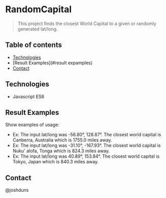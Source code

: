 # RandomCapital
> This project finds the closest World Capital to a given or randomly generated lat/long.

## Table of contents
* [Technologies](#technologies)
* [Result Examples](#result expamples)
* [Contact](#contact)

## Technologies
* Javascript ES6

## Result Examples
Show examples of usage:
- Ex: The input lat/long was -56.80°, 128.87°. The closest world capital is Canberra, Australia which is 1755.0 miles away.
- Ex: The input lat/long was -31.10°, -167.93°. The closest world capital is Nuku' alofa, Tonga which is 824.3 miles away.
- Ex: The input lat/long was 40.89°, 153.84°. The closest world capital is Tokyo, Japan which is 840.3 miles away.

## Contact
@joshduns
